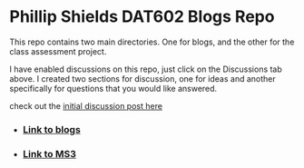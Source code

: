 # Phillip Shields DAT602 Blogs Repo

This repo contains two main directories. One for blogs, and the other for the class assessment project.

I have enabled discussions on this repo, just click on the Discussions tab above. I created two sections for discussion, one for ideas and another specifically for questions that you would like answered.

check out the [initial discussion post here](https://github.com/Phillip-D-Shields/dat602-repo/discussions)



- ### [Link to blogs](https://github.com/Phillip-D-Shields/dat602-repo/blob/master/blogs/)

- ### [Link to MS3](https://github.com/Phillip-D-Shields/dat602-repo/blob/master/project/ms3/ms3.md)

